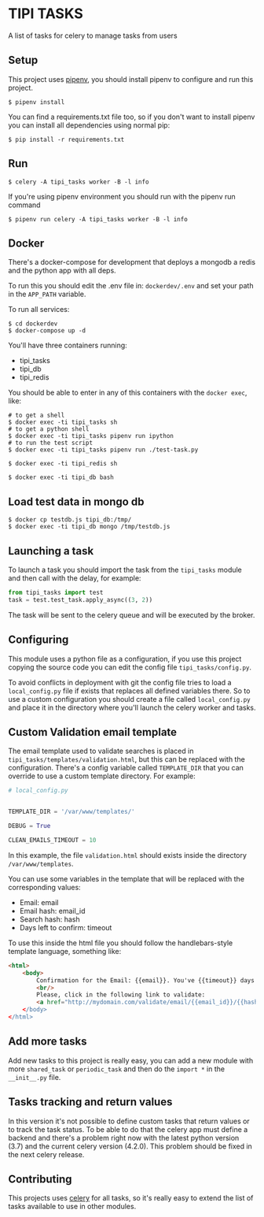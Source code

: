 # TIPI TASKS

A list of tasks for celery to manage tasks from users

## Setup

This project uses [pipenv](https://pipenv.readthedocs.io/en/latest/), you
should install pipenv to configure and run this project.

```
$ pipenv install
```

You can find a requirements.txt file too, so if you don't want to install
pipenv you can install all dependencies using normal pip:

```
$ pip install -r requirements.txt
```

## Run

```
$ celery -A tipi_tasks worker -B -l info
```

If you're using pipenv environment you should run with the pipenv run command

```
$ pipenv run celery -A tipi_tasks worker -B -l info
```

## Docker

There's a docker-compose for development that deploys a mongodb a redis and the
python app with all deps.

To run this you should edit the .env file in: `dockerdev/.env` and set your
path in the `APP_PATH` variable.

To run all services:

```
$ cd dockerdev
$ docker-compose up -d
```

You'll have three containers running:

 * tipi\_tasks
 * tipi\_db
 * tipi\_redis

You should be able to enter in any of this containers with the `docker exec`, like:

```
# to get a shell
$ docker exec -ti tipi_tasks sh
# to get a python shell
$ docker exec -ti tipi_tasks pipenv run ipython
# to run the test script
$ docker exec -ti tipi_tasks pipenv run ./test-task.py
```

```
$ docker exec -ti tipi_redis sh
```

```
$ docker exec -ti tipi_db bash
```

## Load test data in mongo db

```
$ docker cp testdb.js tipi_db:/tmp/
$ docker exec -ti tipi_db mongo /tmp/testdb.js
```

## Launching a task

To launch a task you should import the task from the `tipi_tasks` module and
then call with the delay, for example:

```python
from tipi_tasks import test
task = test.test_task.apply_async((3, 2))
```

The task will be sent to the celery queue and will be executed by the broker.

## Configuring

This module uses a python file as a configuration, if you use this project
copying the source code you can edit the config file `tipi_tasks/config.py`.

To avoid conflicts in deployment with git the config file tries to load a
`local_config.py` file if exists that replaces all defined variables there.
So to use a custom configuration you should create a file called
`local_config.py` and place it in the directory where you'll launch the
celery worker and tasks.

## Custom Validation email template

The email template used to validate searches is placed in
`tipi_tasks/templates/validation.html`, but this can be replaced with the
configuration. There's a config variable called `TEMPLATE_DIR` that you
can override to use a custom template directory. For example:

```python
# local_config.py


TEMPLATE_DIR = '/var/www/templates/'

DEBUG = True

CLEAN_EMAILS_TIMEOUT = 10
```

In this example, the file `validation.html` should exists inside the directory
`/var/www/templates`.

You can use some variables in the template that will be replaced with the
corresponding values:

  * Email: email
  * Email hash: email\_id
  * Search hash: hash
  * Days left to confirm: timeout

To use this inside the html file you should follow the handlebars-style template
language, something like:

```html
<html>
    <body>
        Confirmation for the Email: {{email}}. You've {{timeout}} days to confirm this.
        <br/>
        Please, click in the following link to validate:
        <a href="http://mydomain.com/validate/email/{{email_id}}/{{hash}}/>Validate</a>
    </body>
</html>
```

## Add more tasks

Add new tasks to this project is really easy, you can add a new module with more
`shared_task` or `periodic_task` and then do the `import *` in the `__init__.py`
file.

## Tasks tracking and return values

In this version it's not possible to define custom tasks that return values or to
track the task status. To be able to do that the celery app must define a backend
and there's a problem right now with the latest python version (3.7) and the current
celery version (4.2.0).  This problem should be fixed in the next celery release.

## Contributing

This projects uses [celery](http://docs.celeryproject.org) for all tasks, so
it's really easy to extend the list of tasks available to use in other modules.
